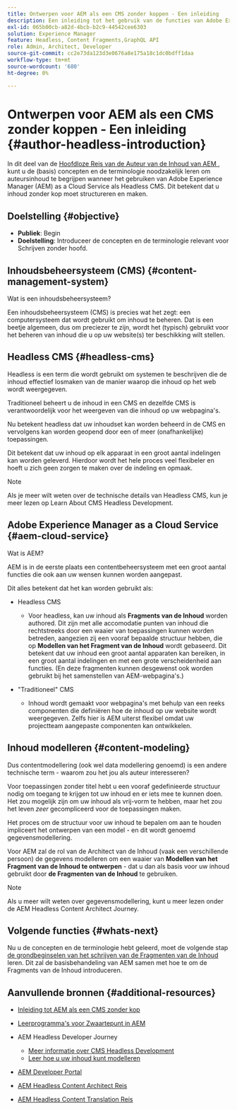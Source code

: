 ```yaml
---
title: Ontwerpen voor AEM als een CMS zonder koppen - Een inleiding
description: Een inleiding tot het gebruik van de functies van Adobe Experience Manager as a Cloud Service als een Headless CMS voor het schrijven van inhoud voor uw project.
exl-id: 065b00cb-a82d-4bcb-b2c9-44542cee6303
solution: Experience Manager
feature: Headless, Content Fragments,GraphQL API
role: Admin, Architect, Developer
source-git-commit: cc2e73da123d3e0676a8e175a18c1dc0bdff1daa
workflow-type: tm+mt
source-wordcount: '680'
ht-degree: 0%

---
```


# Ontwerpen voor AEM als een CMS zonder koppen - Een inleiding {#author-headless-introduction}

In dit deel van de [ Hoofdloze Reis van de Auteur van de Inhoud van AEM ](overview.md), kunt u de (basis) concepten en de terminologie noodzakelijk leren om auteursinhoud te begrijpen wanneer het gebruiken van Adobe Experience Manager (AEM) as a Cloud Service als Headless CMS. Dit betekent dat u inhoud zonder kop moet structureren en maken.

## Doelstelling {#objective}

* **Publiek**: Begin
* **Doelstelling**: Introduceer de concepten en de terminologie relevant voor Schrijven zonder hoofd.

## Inhoudsbeheersysteem (CMS) {#content-management-system}

Wat is een inhoudsbeheersysteem?

Een inhoudsbeheersysteem (CMS) is precies wat het zegt: een computersysteem dat wordt gebruikt om inhoud te beheren. Dat is een beetje algemeen, dus om preciezer te zijn, wordt het (typisch) gebruikt voor het beheren van inhoud die u op uw website(s) ter beschikking wilt stellen.

## Headless CMS {#headless-cms}

Headless is een term die wordt gebruikt om systemen te beschrijven die de inhoud effectief losmaken van de manier waarop die inhoud op het web wordt weergegeven.

Traditioneel beheert u de inhoud in een CMS en dezelfde CMS is verantwoordelijk voor het weergeven van die inhoud op uw webpagina&#39;s.

Nu betekent headless dat uw inhoudset kan worden beheerd in de CMS en vervolgens kan worden geopend door een of meer (onafhankelijke) toepassingen.

Dit betekent dat uw inhoud op elk apparaat in een groot aantal indelingen kan worden geleverd. Hierdoor wordt het hele proces veel flexibeler en hoeft u zich geen zorgen te maken over de indeling en opmaak.

>[!NOTE]
>
>Als je meer wilt weten over de technische details van Headless CMS, kun je meer lezen op Learn About CMS Headless Development.

## Adobe Experience Manager as a Cloud Service {#aem-cloud-service}

Wat is AEM?

AEM is in de eerste plaats een contentbeheersysteem met een groot aantal functies die ook aan uw wensen kunnen worden aangepast.

Dit alles betekent dat het kan worden gebruikt als:

* Headless CMS
   * Voor headless, kan uw inhoud als **Fragments van de Inhoud** worden authored.
Dit zijn met alle accomodatie punten van inhoud die rechtstreeks door een waaier van toepassingen kunnen worden betreden, aangezien zij een vooraf bepaalde structuur hebben, die op **Modellen van het Fragment van de Inhoud** wordt gebaseerd.
Dit betekent dat uw inhoud een groot aantal apparaten kan bereiken, in een groot aantal indelingen en met een grote verscheidenheid aan functies.
(En deze fragmenten kunnen desgewenst ook worden gebruikt bij het samenstellen van AEM-webpagina&#39;s.)

* &quot;Traditioneel&quot; CMS
   * Inhoud wordt gemaakt voor webpagina&#39;s met behulp van een reeks componenten die definiëren hoe de inhoud op uw website wordt weergegeven. Zelfs hier is AEM uiterst flexibel omdat uw projectteam aangepaste componenten kan ontwikkelen.

## Inhoud modelleren {#content-modeling}

Dus contentmodellering (ook wel data modellering genoemd) is een andere technische term - waarom zou het jou als auteur interesseren?

Voor toepassingen zonder titel hebt u een vooraf gedefinieerde structuur nodig om toegang te krijgen tot uw inhoud en er iets mee te kunnen doen. Het zou mogelijk zijn om uw inhoud als vrij-vorm te hebben, maar het zou het leven *zeer* gecompliceerd voor de toepassingen maken.

Het proces om de structuur voor uw inhoud te bepalen om aan te houden impliceert het ontwerpen van een model - en dit wordt genoemd gegevensmodellering.

Voor AEM zal de rol van de Architect van de Inhoud (vaak een verschillende persoon) de gegevens modelleren om een waaier van **Modellen van het Fragment van de Inhoud te ontwerpen** - dat u dan als basis voor uw inhoud gebruikt door **de Fragmenten van de Inhoud** te gebruiken.

>[!NOTE]
>
>Als u meer wilt weten over gegevensmodellering, kunt u meer lezen onder de AEM Headless Content Architect Journey.

## Volgende functies {#whats-next}

Nu u de concepten en de terminologie hebt geleerd, moet de volgende stap [ de grondbeginselen van het schrijven van de Fragmenten van de Inhoud ](basics.md) leren. Dit zal de basisbehandeling van AEM samen met hoe te om de Fragments van de Inhoud introduceren.

## Aanvullende bronnen {#additional-resources}

* [Inleiding tot AEM als een CMS zonder kop](/help/headless/introduction.md)

* [ Leerprogramma&#39;s voor Zwaartepunt in AEM ](https://experienceleague.adobe.com/docs/experience-manager-learn/getting-started-with-aem-headless/overview.html?lang=nl-NL)

* AEM Headless Developer Journey
   * [Meer informatie over CMS Headless Development](/help/journey-headless/developer/learn-about.md)
   * [Leer hoe u uw inhoud kunt modelleren](/help/journey-headless/developer/model-your-content.md)

* [ AEM Developer Portal ](https://experienceleague.adobe.com/landing/experience-manager/headless/developer.html?lang=nl-NL)

* [AEM Headless Content Architect Reis](/help/journey-headless/architect/overview.md)

* [AEM Headless Content Translation Reis](/help/journey-headless/translation/overview.md)
